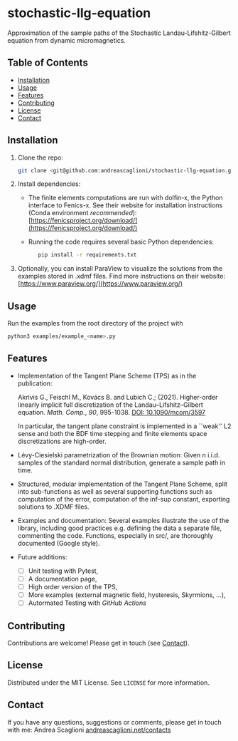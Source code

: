 # stochastic-llg-equation
Approximation of the sample paths of the Stochastic Landau-Lifshitz-Gilbert equation from dynamic micromagnetics.

## Table of Contents
- [Installation](#installation)
- [Usage](#usage)
- [Features](#features)
- [Contributing](#contributing)
- [License](#license)
- [Contact](#contact)

## Installation
1. Clone the repo:
   ```sh
   git clone <git@github.com:andreascaglioni/stochastic-llg-equation.git>
   ```
2. Install dependencies:
   - The finite elements computations are run with dolfin-x, the Python interface to Fenics-x. See their website for installation instructions (Conda environment *recommended*):
   [https://fenicsproject.org/download/](https://fenicsproject.org/download/) 
   
   - Running the code requires several basic Python dependencies:
      ```sh
         pip install -r requirements.txt
      ```
      
3. Optionally, you can install ParaView to visualize the solutions from the examples stored in .xdmf files. Find more instructions on their website:
   [https://www.paraview.org/](https://www.paraview.org/)

## Usage
Run the examples from the root directory of the project with
```sh
python3 examples/example_<name>.py
```

## Features
- Implementation of the Tangent Plane Scheme (TPS) as in the publication:

   Akrivis G., Feischl M., Kovács B. and Lubich C.; (2021).  Higher-order linearly implicit full discretization of the Landau–Lifshitz–Gilbert equation. *Math. Comp.*, *90*, 995-1038. [DOI: 10.1090/mcom/3597](https://doi.org/10.1090/mcom/3597)

   In particular, the tangent plane constraint is implemented in a ``weak'' L2 sense and
both the BDF time stepping and finite elements space discretizations are high-order.

- Lévy-Ciesielski parametrization of the Brownian motion: Given n i.i.d. samples of the standard normal distribution, generate a sample path in time.

- Structured, modular implementation of the Tangent Plane Scheme, split into sub-functions as well as several supporting functions such as 
computation of the error, 
computation of the inf-sup constant, 
exporting solutions to .XDMF files.

- Examples and documentation: Several examples illustrate the use of the library, including good practices e.g. defining the data a separate file, commenting the code. Functions, especially in src/, are thoroughly documented (Google style).

- Future additions: 
   - [ ] Unit testing with Pytest, 
   - [ ] A documentation page, 
   - [ ] High order version of the TPS,
   - [ ] More examples (external magnetic field, hysteresis, Skyrmions, ...),
   - [ ] Autormated Testing with *GitHub Actions*

## Contributing
Contributions are welcome! Please get in touch (see [Contact](#contact)).

## License
Distributed under the MIT License. See `LICENSE` for more information.

## Contact
If you have any questions, suggestions or comments, please get in touch with me:
Andrea Scaglioni [andreascaglioni.net/contacts](https://andreascaglioni.net/contacts/)

